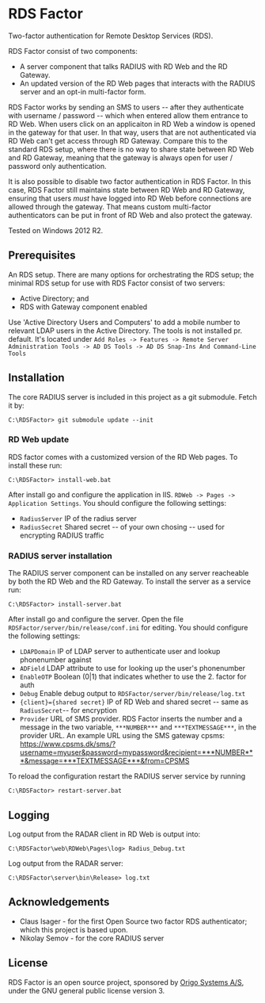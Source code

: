 # RDS Factor

Two-factor authentication for Remote Desktop Services (RDS).

RDS Factor consist of two components:
* A server component that talks RADIUS with RD Web and the RD Gateway.
* An updated version of the RD Web pages that interacts with the RADIUS server and an opt-in multi-factor form.

RDS Factor works by sending an SMS to users -- after they authenticate with username / password -- which when entered allow them entrance to RD Web. When users click on an applicaiton in RD Web a window is opened in the gateway for that user. In that way, users that are not authenticated via RD Web can't get access through RD Gateway. Compare this to the standard RDS setup, where there is no way to share state between RD Web and RD Gateway, meaning that the gateway is always open for user / password only authentication.

It is also possible to disable two factor authentication in RDS Factor. In this case, RDS Factor still maintains state between RD Web and RD Gateway, ensuring that users *must* have logged into RD Web before connections are allowed through the gateway. That means custom multi-factor authenticators can be put in front of RD Web and also protect the gateway.

Tested on Windows 2012 R2.

## Prerequisites

An RDS setup. There are many options for orchestrating the RDS setup; the minimal RDS setup for use with RDS Factor consist of two servers: 
* Active Directory; and
* RDS with Gateway component enabled

Use 'Active Directory Users and Computers' to add a mobile number to relevant LDAP users in the Active Directory. The tools is not installed pr. default. It's located under `Add Roles -> Features -> Remote Server Administration Tools -> AD DS Tools -> AD DS Snap-Ins And Command-Line Tools`

## Installation

The core RADIUS server is included in this project as a git submodule. Fetch it by:

```
C:\RDSFactor> git submodule update --init
```

### RD Web update
RDS factor comes with a customized version of the RD Web pages. To install these run:

```
C:\RDSFactor> install-web.bat
```

After install go and configure the application in IIS. `RDWeb -> Pages -> Application Settings`. You should configure the following settings:
* `RadiusServer` IP of the radius server
* `RadiusSecret` Shared secret -- of your own chosing -- used for encrypting RADIUS traffic

### RADIUS server installation

The RADIUS server component can be installed on any server reacheable by both the RD Web and the RD Gateway. To install the server as a service run:

```
C:\RDSFactor> install-server.bat
```

After install go and configure the server. Open the file `RDSFactor/server/bin/release/conf.ini` for editing. You should configure the following settings:
* `LDAPDomain` IP of LDAP server to authenticate user and lookup phonenumber against 
* `ADField` LDAP attribute to use for looking up the user's phonenumber
* `EnableOTP` Boolean (0|1) that indicates whether to use the 2. factor for auth
* `Debug` Enable debug output to  `RDSFactor/server/bin/release/log.txt`
* `{client}={shared secret}` IP of RD Web and shared secret -- same as `RadiusSecret`-- for encryption
* `Provider` URL of SMS provider. RDS Factor inserts the number and a message in the two variable, `***NUMBER***` and `***TEXTMESSAGE***`, in the provider URL. An example URL using the SMS gateway cpsms: https://www.cpsms.dk/sms/?username=myuser&password=mypassword&recipient=***NUMBER***&message=***TEXTMESSAGE***&from=CPSMS

To reload the configuration restart the RADIUS server service by running
```
C:\RDSFactor> restart-server.bat
```

## Logging

Log output from the RADAR client in RD Web is output into:
```
C:\RDSFactor\web\RDWeb\Pages\log> Radius_Debug.txt
```

Log output from the RADAR server:
```
C:\RDSFactor\server\bin\Release> log.txt
```

## Acknowledgements

* Claus Isager - for the first Open Source two factor RDS authenticator; which this project is based upon.
* Nikolay Semov - for the core RADIUS server 

## License

RDS Factor is an open source project, sponsored by [Origo Systems A/S](https://origo.io), under the GNU general public license version 3.
